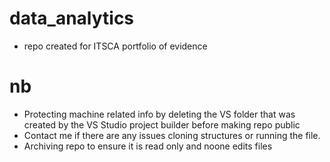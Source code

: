 # data_analytics
- repo created for ITSCA portfolio of evidence

# nb
- Protecting machine related info by deleting the VS folder that was created by the VS Studio project builder before making repo public
- Contact me if there are any issues cloning structures or running the file.
- Archiving repo to ensure it is read only and noone edits files
